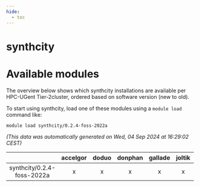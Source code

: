 ```yaml
---
hide:
  - toc
---
```


synthcity
=========

# Available modules


The overview below shows which synthcity installations are available per HPC-UGent Tier-2cluster, ordered based on software version (new to old).

To start using synthcity, load one of these modules using a `module load` command like:

```shell
module load synthcity/0.2.4-foss-2022a
```

*(This data was automatically generated on Wed, 04 Sep 2024 at 16:29:02 CEST)*  

| |accelgor|doduo|donphan|gallade|joltik|shinx|skitty|
| :---: | :---: | :---: | :---: | :---: | :---: | :---: | :---: |
|synthcity/0.2.4-foss-2022a|x|x|x|x|x|-|x|
